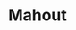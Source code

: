 ---
codehost: https://github.com/https://github.com/apache/mahout
logohandle: apache_mahout
sort: mahout
title: Mahout
website: https://mahout.apache.org/
---
